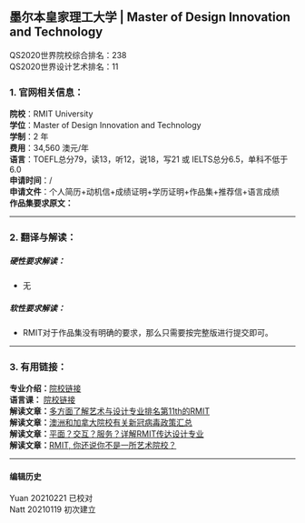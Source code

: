 ## 墨尔本皇家理工大学 | Master of Design Innovation and Technology

QS2020世界院校综合排名：238  
QS2020世界设计艺术排名：11


### 1. 官网相关信息：

**院校**：RMIT University    
**学位**：Master of Design Innovation and Technology  
**学制**：2 年  
**费用**：34,560 澳元/年  
**语言**：TOEFL总分79，读13，听12，说18，写21 或 IELTS总分6.5，单科不低于6.0  
**申请时间**：/  
**申请文件**：个人简历+动机信+成绩证明+学历证明+作品集+推荐信+语言成绩  
**作品集要求原文：**   

>


---


### 2. 翻译与解读：

##### 硬性要求解读：
- 无



##### 软性要求解读：
- RMIT对于作品集没有明确的要求，那么只需要按完整版进行提交即可。

---


### 3. 有用链接：

**专业介绍：**[院校链接](https://www.rmit.edu.au/study-with-us/levels-of-study/postgraduate-study/masters-by-coursework/master-of-design-innovation-and-technology-mc231)  
**语言课：** [院校链接](https://www.rmit.edu.au/rew)  
**解读文章：**[多方面了解艺术与设计专业排名第11th的RMIT](http://www.makebi.net/31341.html)  
**解读文章：**[澳洲和加拿大院校有关新冠病毒政策汇总](http://www.makebi.net/36870.html)  
**解读文章：**[平面？交互？服务？详解RMIT传达设计专业](http://www.makebi.net/36833.html)   
**解读文章：**[RMIT, 你还说你不是一所艺术院校？](http://www.makebi.net/26399.html)  



---


#### 编辑历史
Yuan 20210221 已校对  
Natt 20210119 初次建立  
